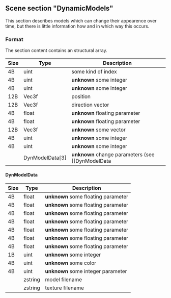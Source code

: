 ## Scene section "DynamicModels"

This section describes models which can change their appearence over time, but there is little information how and in which way this occurs.

### Format

The section content contains an structural array.

| Size | Type  | Description |
|------|-------|-------------|
|  4B  | uint  | some kind of index |
|  4B  | uint  | __unknown__ some integer |
|  4B  | uint  | __unknown__ some integer |
| 12B  | Vec3f | position |
| 12B  | Vec3f | direction vector |
|  4B  | float | __unknown__ floating parameter |
|  4B  | float | __unknown__ floating parameter |
| 12B  | Vec3f | __unknown__ some vector |
|  4B  | uint  | __unknown__ some integer |
|  4B  | uint  | __unknown__ some integer |
|      |DynModelData[3]| __unknown__ change parameters (see [[DynModelData|#dynmodeldata]]) |

#### DynModelData

| Size | Type  | Description |
|------|-------|-------------|
|  4B  | float | __unknown__ some floating parameter |
|  4B  | float | __unknown__ some floating parameter |
|  4B  | float | __unknown__ some floating parameter |
|  4B  | float | __unknown__ some floating parameter |
|  4B  | float | __unknown__ some floating parameter |
|  4B  | float | __unknown__ some floating parameter |
|  4B  | float | __unknown__ some floating parameter |
|  1B  | uint  | __unknown__ some integer |
|  4B  | uint  | __unknown__ some color |
|  4B  | uint  | __unknown__ some integer parameter |
|      |zstring| model filename |
|      |zstring| texture filename |
